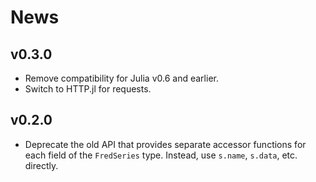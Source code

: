 # News

## v0.3.0

- Remove compatibility for Julia v0.6 and earlier.
- Switch to HTTP.jl for requests.

## v0.2.0

- Deprecate the old API that provides separate accessor functions for each field of the
    `FredSeries` type. Instead, use `s.name`, `s.data`, etc. directly.
